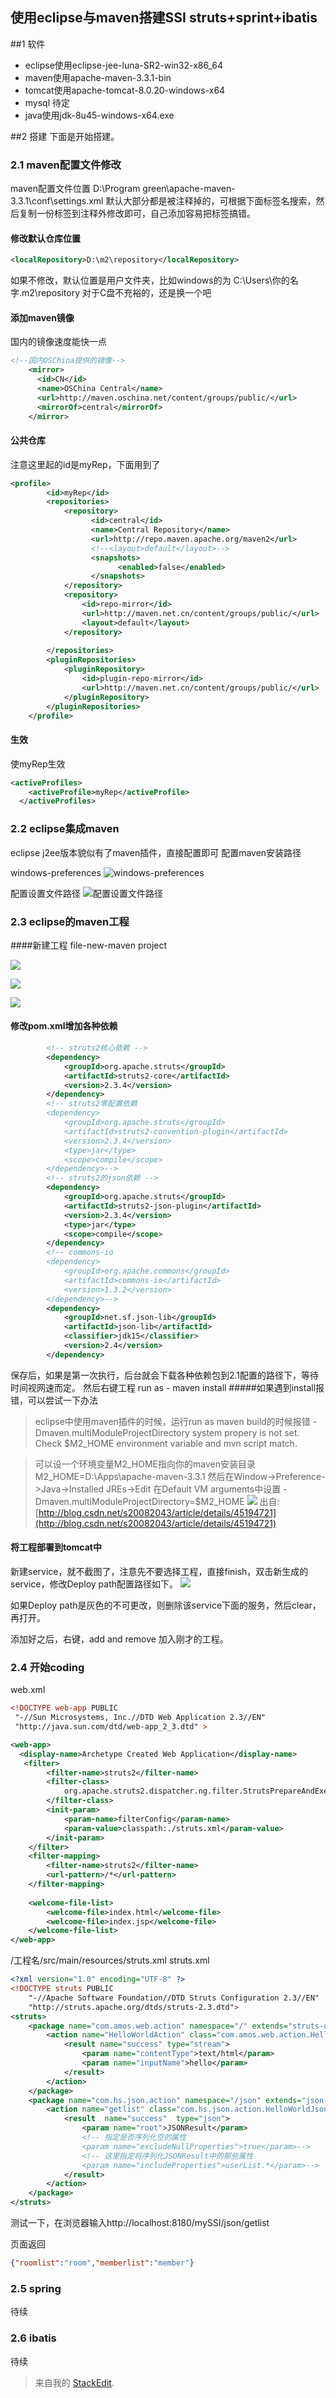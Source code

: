 
使用eclipse与maven搭建SSI struts+sprint+ibatis
-----
##1 软件
* eclipse使用eclipse-jee-luna-SR2-win32-x86_64
* maven使用apache-maven-3.3.1-bin
* tomcat使用apache-tomcat-8.0.20-windows-x64
* mysql 待定
* java使用jdk-8u45-windows-x64.exe

##2 搭建
下面是开始搭建。
### 2.1 maven配置文件修改

maven配置文件位置 
D:\Program green\apache-maven-3.3.1\conf\settings.xml
默认大部分都是被注释掉的，可根据下面标签名搜索，然后复制一份标签到注释外修改即可，自己添加容易把标签搞错。

#### 修改默认仓库位置
```xml
<localRepository>D:\m2\repository</localRepository>
```
如果不修改，默认位置是用户文件夹，比如windows的为
C:\Users\你的名字\.m2\repository
对于C盘不充裕的，还是换一个吧

#### 添加maven镜像
国内的镜像速度能快一点
```xml
<!--国内OSChina提供的镜像-->
	<mirror>
      <id>CN</id>
      <name>OSChina Central</name>                                                                                                                       
      <url>http://maven.oschina.net/content/groups/public/</url>
      <mirrorOf>central</mirrorOf>
    </mirror>
```

#### 公共仓库
注意这里起的id是myRep，下面用到了
```xml
<profile>
		<id>myRep</id>
		<repositories>
			<repository>
				  <id>central</id>
				  <name>Central Repository</name>
				  <url>http://repo.maven.apache.org/maven2</url>
				  <!--<layout>default</layout>-->
				  <snapshots>
						<enabled>false</enabled>
				  </snapshots>
			</repository>
			<repository>
				<id>repo-mirror</id>
				<url>http://maven.net.cn/content/groups/public/</url>
				<layout>default</layout>
			</repository>
			
		</repositories>
		<pluginRepositories>    
			<pluginRepository>
				<id>plugin-repo-mirror</id>
				<url>http://maven.net.cn/content/groups/public/</url>
			</pluginRepository>
		</pluginRepositories>
	</profile>
```
#### 生效

使myRep生效
```xml
<activeProfiles>
    <activeProfile>myRep</activeProfile>
  </activeProfiles>
```
### 2.2 eclipse集成maven

eclipse j2ee版本貌似有了maven插件，直接配置即可
配置maven安装路径

windows-preferences
![windows-preferences](http://b.picphotos.baidu.com/album/s%3D550%3Bq%3D90%3Bc%3Dxiangce%2C100%2C100/sign=f1df2017ec24b899da3c793d5e3d6ca8/1e30e924b899a90195ef512118950a7b0308f5cb.jpg?referer=0e2d44ec0f46f21f90236a6333c9&x=.jpg)

配置设置文件路径
![配置设置文件路径](http://d.picphotos.baidu.com/album/s%3D550%3Bq%3D90%3Bc%3Dxiangce%2C100%2C100/sign=b21e7a4a50fbb2fb302b58177f715199/3c6d55fbb2fb431686d2086d25a4462308f7d3dc.jpg?referer=5df07dd43f87e9501b00c75c1db2&x=.jpg)

### 2.3 eclipse的maven工程

####新建工程
file-new-maven project

![](http://f.picphotos.baidu.com/album/s%3D550%3Bq%3D90%3Bc%3Dxiangce%2C100%2C100/sign=c22a9d307a3e6709ba0045fa0bfcee00/c8177f3e6709c93d15636fe09a3df8dcd1005417.jpg?referer=5056b2ea7e899e5121990f24940d&x=.jpg)

![](http://f.picphotos.baidu.com/album/s%3D550%3Bq%3D90%3Bc%3Dxiangce%2C100%2C100/sign=4401f86cd41373f0f13f6f9a94343ac6/ac4bd11373f08202cfedf1284efbfbedab641bad.jpg?referer=1243f4ac82d6277fb00507086564&x=.jpg)

![](http://g.picphotos.baidu.com/album/s%3D550%3Bq%3D90%3Bc%3Dxiangce%2C100%2C100/sign=afbb2b196209c93d03f20ef2af0689e1/7e3e6709c93d70cf5d6bcb1afddcd100baa12b17.jpg?referer=80612fae9b510fb3210e42a7950d&x=.jpg)

#### 修改pom.xml增加各种依赖

```xml
		<!-- struts2核心依赖 -->  
		<dependency>
			<groupId>org.apache.struts</groupId>
			<artifactId>struts2-core</artifactId>
			<version>2.3.4</version>
		</dependency>
		<!-- struts2零配置依赖 
		<dependency>
			<groupId>org.apache.struts</groupId>
			<artifactId>struts2-convention-plugin</artifactId>
			<version>2.3.4</version>
			<type>jar</type>
			<scope>compile</scope>
		</dependency>-->  
		<!-- struts2的json依赖 -->
		<dependency>
			<groupId>org.apache.struts</groupId>
			<artifactId>struts2-json-plugin</artifactId>
			<version>2.3.4</version>
			<type>jar</type>
			<scope>compile</scope>
		</dependency>
		<!-- commons-io 
		<dependency>
			<groupId>org.apache.commons</groupId>
			<artifactId>commons-io</artifactId>
			<version>1.3.2</version>
		</dependency>-->
		<dependency>
			<groupId>net.sf.json-lib</groupId>
			<artifactId>json-lib</artifactId>
			<classifier>jdk15</classifier>
			<version>2.4</version>
		</dependency>
```
保存后，如果是第一次执行，后台就会下载各种依赖包到2.1配置的路径下，等待时间视网速而定。
然后右键工程 run as - maven install
#####如果遇到install报错，可以尝试一下办法
> eclipse中使用maven插件的时候，运行run as maven build的时候报错
-Dmaven.multiModuleProjectDirectory system propery is not set. Check $M2_HOME environment variable and mvn script match.
 
> 可以设一个环境变量M2_HOME指向你的maven安装目录
M2_HOME=D:\Apps\apache-maven-3.3.1
然后在Window->Preference->Java->Installed JREs->Edit
在Default VM arguments中设置
-Dmaven.multiModuleProjectDirectory=$M2_HOME
> ![](http://d.picphotos.baidu.com/album/s%3D550%3Bq%3D90%3Bc%3Dxiangce%2C100%2C100/sign=8bd76a17ec24b899da3c793d5e3d6ca8/1e30e924b899a901efe71b2118950a7b0308f5d3.jpg?referer=74250eec0f46f21f90236a6333b1&x=.jpg)
> 出自:[http://blog.csdn.net/s20082043/article/details/45194721](http://blog.csdn.net/s20082043/article/details/45194721)

#### 将工程部署到tomcat中

新建service，就不截图了，注意先不要选择工程，直接finish，双击新生成的service，修改Deploy path配置路径如下。
![](http://f.picphotos.baidu.com/album/s%3D550%3Bq%3D90%3Bc%3Dxiangce%2C100%2C100/sign=d61b7ff667d9f2d3241124ea99d7fb2e/0bd162d9f2d3572cbc30dccb8f13632763d0c3d3.jpg?referer=46176f6b540fd9f9f90061592db1&x=.jpg)

如果Deploy path是灰色的不可更改，则删除该service下面的服务，然后clear，再打开。

添加好之后，右键，add and remove 加入刚才的工程。

### 2.4 开始coding

web.xml

```xml
<!DOCTYPE web-app PUBLIC
 "-//Sun Microsystems, Inc.//DTD Web Application 2.3//EN"
 "http://java.sun.com/dtd/web-app_2_3.dtd" >

<web-app>
  <display-name>Archetype Created Web Application</display-name>
   <filter>
        <filter-name>struts2</filter-name>
        <filter-class>
            org.apache.struts2.dispatcher.ng.filter.StrutsPrepareAndExecuteFilter
        </filter-class>
        <init-param>
            <param-name>filterConfig</param-name>
            <param-value>classpath:./struts.xml</param-value>
        </init-param>
    </filter>
    <filter-mapping>
        <filter-name>struts2</filter-name>
        <url-pattern>/*</url-pattern>
    </filter-mapping>
    
    <welcome-file-list>
    	<welcome-file>index.html</welcome-file>
    	<welcome-file>index.jsp</welcome-file>
    </welcome-file-list>
</web-app>

```

/工程名/src/main/resources/struts.xml
struts.xml
```xml
<?xml version="1.0" encoding="UTF-8" ?>
<!DOCTYPE struts PUBLIC
    "-//Apache Software Foundation//DTD Struts Configuration 2.3//EN"
    "http://struts.apache.org/dtds/struts-2.3.dtd">
<struts>
	<package name="com.amos.web.action" namespace="/" extends="struts-default">
		<action name="HelloWorldAction" class="com.amos.web.action.HelloWorldAction"  method="execute">
			<result name="success" type="stream">
				<param name="contentType">text/html</param>
				<param name="inputName">hello</param>
			</result>
		</action>
	</package>
	<package name="com.hs.json.action" namespace="/json" extends="json-default">
		<action name="getlist" class="com.hs.json.action.HelloWorldJsonAction" method="execute">
			<result  name="success"  type="json">
				<param name="root">JSONResult</param>
				<!-- 指定是否序列化空的属性 
				<param name="excludeNullProperties">true</param>-->
				<!-- 这里指定将序列化JSONResult中的那些属性 
				<param name="includeProperties">userList.*</param>-->
			</result>
		</action>
	</package>
</struts>
```
测试一下，在浏览器输入http://localhost:8180/mySSI/json/getlist

页面返回
```json
{"roomlist":"room","memberlist":"member"}
```
### 2.5 spring
待续
### 2.6 ibatis
待续

> 来自我的 [StackEdit](https://stackedit.io/).